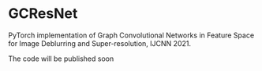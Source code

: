 # GCResNet
PyTorch implementation of Graph Convolutional Networks in Feature Space for Image Deblurring and Super-resolution, IJCNN 2021.


The code will be published soon
